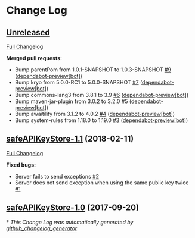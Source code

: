 # Change Log

## [Unreleased](https://github.com/vatbub/safeAPIKeyStore/tree/HEAD)

[Full Changelog](https://github.com/vatbub/safeAPIKeyStore/compare/safeAPIKeyStore-1.1...HEAD)

**Merged pull requests:**

- Bump parentPom from 1.0.1-SNAPSHOT to 1.0.3-SNAPSHOT [\#9](https://github.com/vatbub/safeAPIKeyStore/pull/9) ([dependabot-preview[bot]](https://github.com/apps/dependabot-preview))
- Bump kryo from 5.0.0-RC1 to 5.0.0-SNAPSHOT [\#7](https://github.com/vatbub/safeAPIKeyStore/pull/7) ([dependabot-preview[bot]](https://github.com/apps/dependabot-preview))
- Bump commons-lang3 from 3.8.1 to 3.9 [\#6](https://github.com/vatbub/safeAPIKeyStore/pull/6) ([dependabot-preview[bot]](https://github.com/apps/dependabot-preview))
- Bump maven-jar-plugin from 3.0.2 to 3.2.0 [\#5](https://github.com/vatbub/safeAPIKeyStore/pull/5) ([dependabot-preview[bot]](https://github.com/apps/dependabot-preview))
- Bump awaitility from 3.1.2 to 4.0.2 [\#4](https://github.com/vatbub/safeAPIKeyStore/pull/4) ([dependabot-preview[bot]](https://github.com/apps/dependabot-preview))
- Bump system-rules from 1.18.0 to 1.19.0 [\#3](https://github.com/vatbub/safeAPIKeyStore/pull/3) ([dependabot-preview[bot]](https://github.com/apps/dependabot-preview))

## [safeAPIKeyStore-1.1](https://github.com/vatbub/safeAPIKeyStore/tree/safeAPIKeyStore-1.1) (2018-02-11)
[Full Changelog](https://github.com/vatbub/safeAPIKeyStore/compare/safeAPIKeyStore-1.0...safeAPIKeyStore-1.1)

**Fixed bugs:**

- Server fails to send exceptions [\#2](https://github.com/vatbub/safeAPIKeyStore/issues/2)
- Server does not send exception when using the same public key twice [\#1](https://github.com/vatbub/safeAPIKeyStore/issues/1)

## [safeAPIKeyStore-1.0](https://github.com/vatbub/safeAPIKeyStore/tree/safeAPIKeyStore-1.0) (2017-09-20)


\* *This Change Log was automatically generated by [github_changelog_generator](https://github.com/skywinder/Github-Changelog-Generator)*